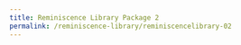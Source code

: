 ```yaml
---
title: Reminiscence Library Package 2
permalink: /reminiscence-library/reminiscencelibrary-02
---
```



